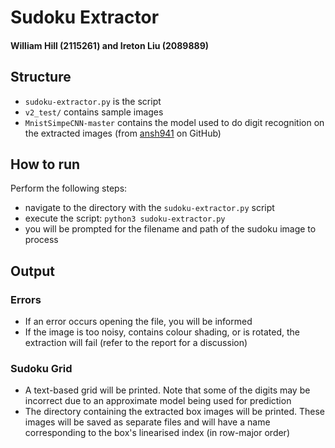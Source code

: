 # Sudoku Extractor

#### William Hill (2115261) and Ireton Liu (2089889)

## Structure

- `sudoku-extractor.py` is the script
- `v2_test/` contains sample images
- `MnistSimpeCNN-master` contains the model used to do digit recognition on the extracted images (from <a href="https://github.com/ansh941/MnistSimpleCNN">ansh941</a> on GitHub)

## How to run

Perform the following steps:

- navigate to the directory with the `sudoku-extractor.py` script
- execute the script: `python3 sudoku-extractor.py`
- you will be prompted for the filename and path of the sudoku image to process

## Output

### Errors

- If an error occurs opening the file, you will be informed
- If the image is too noisy, contains colour shading, or is rotated, the extraction will fail (refer to the report for a discussion)

### Sudoku Grid

- A text-based grid will be printed. Note that some of the digits may be incorrect due to an approximate model being used for prediction
- The directory containing the extracted box images will be printed. These images will be saved as separate files and will have a name corresponding to the box's linearised index (in row-major order)
